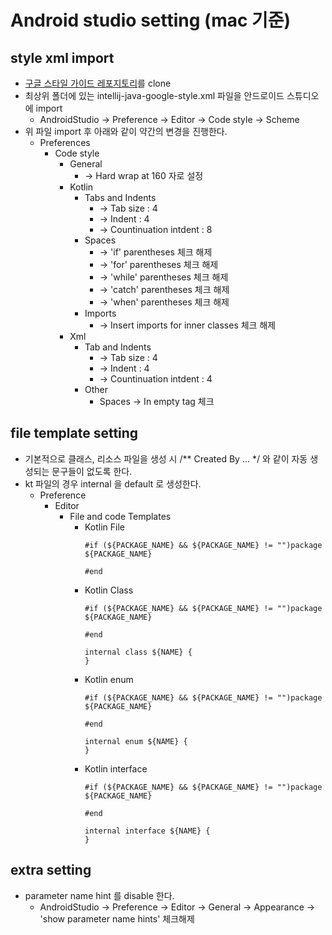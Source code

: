 # Android studio setting (mac 기준)

## style xml import

- [구글 스타일 가이드 레포지토리](https://github.com/google/styleguide)를 clone
- 최상위 폴더에 있는 intellij-java-google-style.xml 파일을 안드로이드 스튜디오에 import 
  - AndroidStudio -> Preference -> Editor -> Code style -> Scheme
- 위 파일 import 후 아래와 같이 약간의 변경을 진행한다.
  - Preferences
    - Code style
      - General
        - → Hard wrap at 160 자로 설정
      - Kotlin
        - Tabs and Indents
          - → Tab size : 4
          - → Indent : 4
          - → Countinuation intdent : 8
        - Spaces
          - → 'if' parentheses 체크 해제
          - → 'for' parentheses 체크 해제
          - → 'while' parentheses 체크 해제
          - → 'catch' parentheses 체크 해제
          - → 'when' parentheses 체크 해제
        - Imports
          - → Insert imports for inner classes 체크 해제
      - Xml
        - Tab and Indents
          - → Tab size : 4
          - → Indent : 4
          - → Countinuation intdent : 4
        - Other
          - Spaces -> In empty tag 체크
         
## file template setting

- 기본적으로 클래스, 리소스 파일을 생성 시 /** Created By ... */ 와 같이 자동 생성되는 문구들이 없도록 한다.
- kt 파일의 경우 internal 을 default 로 생성한다.
  - Preference
    - Editor
      - File and code Templates
        - Kotlin File
          ```
          #if (${PACKAGE_NAME} && ${PACKAGE_NAME} != "")package ${PACKAGE_NAME}

          #end
          ```
        - Kotlin Class
          ```
          #if (${PACKAGE_NAME} && ${PACKAGE_NAME} != "")package ${PACKAGE_NAME}

          #end

          internal class ${NAME} {
          }
          ```
        - Kotlin enum
          ```
          #if (${PACKAGE_NAME} && ${PACKAGE_NAME} != "")package ${PACKAGE_NAME}

          #end

          internal enum ${NAME} {
          }
          ```
        - Kotlin interface
          ```
          #if (${PACKAGE_NAME} && ${PACKAGE_NAME} != "")package ${PACKAGE_NAME}

          #end

          internal interface ${NAME} {
          }
          ```

## extra setting

- parameter name hint 를 disable 한다.
  - AndroidStudio -> Preference -> Editor -> General -> Appearance -> 'show parameter name hints' 체크해제
